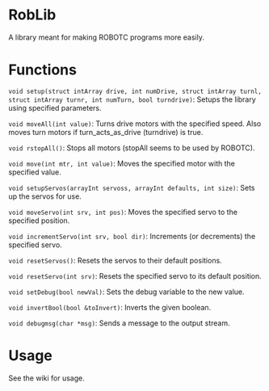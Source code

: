 RobLib
======

A library meant for making ROBOTC programs more easily.

Functions
====
`void setup(struct intArray drive, int numDrive, struct intArray turnl, struct intArray turnr, int numTurn, bool turndrive)`:
Setups the library using specified parameters.

`void moveAll(int value)`:
Turns drive motors with the specified speed. Also moves turn motors if turn_acts_as_drive (turndrive) is true.

`void rstopAll()`:
Stops all motors (stopAll seems to be used by ROBOTC).

`void move(int mtr, int value)`:
Moves the specified motor with the specified value.

`void setupServos(arrayInt servoss, arrayInt defaults, int size)`:
Sets up the servos for use.

`void moveServo(int srv, int pos)`:
Moves the specified servo to the specified position.

`void incrementServo(int srv, bool dir)`:
Increments (or decrements) the specified servo.

`void resetServos()`:
Resets the servos to their default positions.

`void resetServo(int srv)`:
Resets the specified servo to its default position.

`void setDebug(bool newVal)`:
Sets the debug variable to the new value.

`void invertBool(bool &toInvert)`:
Inverts the given boolean.

`void debugmsg(char *msg)`:
Sends a message to the output stream.

Usage
====
See the wiki for usage.

